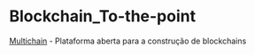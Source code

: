 # Blockchain_To-the-point

[Multichain](http://www.multichain.com/) - Plataforma aberta para a construção de blockchains
